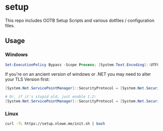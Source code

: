 # setup

This repo includes OOTB Setup Scripts and various dotfiles / configuration files.

## Usage

### Windows

```powershell
Set-ExecutionPolicy Bypass -Scope Process; [System.Text.Encoding]::UTF8.GetString((iwr -Uri https://setup.nlowe.me/init.ps1 -UseBasicParsing -Headers @{"Accept"="text/plain"}).Content) | Invoke-Expression
```

If you're on an ancient version of windows or .NET you may need to alter your TLS Version first:

```powershell
[System.Net.ServicePointManager]::SecurityProtocol = [System.Net.SecurityProtocolType]::Tls13 -bor [System.Net.SecurityProtocolType]::Tls12

# Or, if it's stupid old, just enable 1.2:
[System.Net.ServicePointManager]::SecurityProtocol = [System.Net.SecurityProtocolType]::Tls12
```

### Linux

```bash
curl -fL https://setup.nlowe.me/init.sh | bash
```